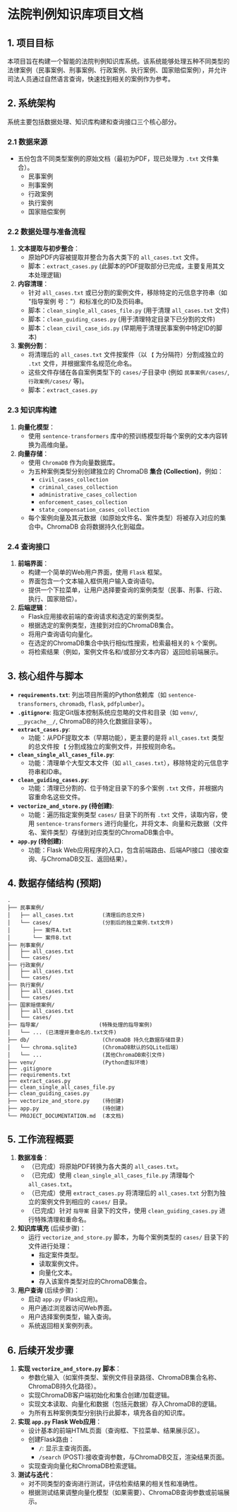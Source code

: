 # 法院判例知识库项目文档

## 1. 项目目标

本项目旨在构建一个智能的法院判例知识库系统。该系统能够处理五种不同类型的法律案例（民事案例、刑事案例、行政案例、执行案例、国家赔偿案例），并允许司法人员通过自然语言查询，快速找到相关的案例作为参考。

## 2. 系统架构

系统主要包括数据处理、知识库构建和查询接口三个核心部分。

### 2.1 数据来源

*   五份包含不同类型案例的原始文档（最初为PDF，现已处理为 `.txt` 文件集合）。
    *   民事案例
    *   刑事案例
    *   行政案例
    *   执行案例
    *   国家赔偿案例

### 2.2 数据处理与准备流程

1.  **文本提取与初步整合**：
    *   原始PDF内容被提取并整合为各大类下的 `all_cases.txt` 文件。
    *   脚本：`extract_cases.py` (此脚本的PDF提取部分已完成，主要复用其文本处理逻辑)
2.  **内容清理**：
    *   针对 `all_cases.txt` 或已分割的案例文件，移除特定的元信息字符串（如 "指导案例 号："）和标准化的ID及页码串。
    *   脚本：`clean_single_all_cases_file.py` (用于清理 `all_cases.txt` 文件)
    *   脚本：`clean_guiding_cases.py` (用于清理特定目录下已分割的文件)
    *   脚本：`clean_civil_case_ids.py` (早期用于清理民事案例中特定ID的脚本)
3.  **案例分割**：
    *   将清理后的 `all_cases.txt` 文件按案件（以 `【` 为分隔符）分割成独立的 `.txt` 文件，并根据案件名规范化命名。
    *   这些文件存储在各自案例类型下的 `cases/`子目录中 (例如 `民事案例/cases/`, `行政案例/cases/` 等)。
    *   脚本：`extract_cases.py`

### 2.3 知识库构建

1.  **向量化模型**：
    *   使用 `sentence-transformers` 库中的预训练模型将每个案例的文本内容转换为高维向量。
2.  **向量存储**：
    *   使用 `ChromaDB` 作为向量数据库。
    *   为五种案例类型分别创建独立的 ChromaDB **集合 (Collection)**，例如：
        *   `civil_cases_collection`
        *   `criminal_cases_collection`
        *   `administrative_cases_collection`
        *   `enforcement_cases_collection`
        *   `state_compensation_cases_collection`
    *   每个案例向量及其元数据（如原始文件名、案件类型）将被存入对应的集合中。ChromaDB 会将数据持久化到磁盘。

### 2.4 查询接口

1.  **前端界面**：
    *   构建一个简单的Web用户界面，使用 `Flask` 框架。
    *   界面包含一个文本输入框供用户输入查询语句。
    *   提供一个下拉菜单，让用户选择要查询的案例类型（民事、刑事、行政、执行、国家赔偿）。
2.  **后端逻辑**：
    *   Flask应用接收前端的查询请求和选定的案例类型。
    *   根据选定的案例类型，连接到对应的ChromaDB集合。
    *   将用户查询语句向量化。
    *   在选定的ChromaDB集合中执行相似性搜索，检索最相关的 `k` 个案例。
    *   将检索结果（例如，案例文件名和/或部分文本内容）返回给前端展示。

## 3. 核心组件与脚本

*   **`requirements.txt`**: 列出项目所需的Python依赖库（如 `sentence-transformers`, `chromadb`, `flask`, `pdfplumber`）。
*   **`.gitignore`**: 指定Git版本控制系统应忽略的文件和目录（如 `venv/`, `__pycache__/`, ChromaDB的持久化数据目录等）。
*   **`extract_cases.py`**:
    *   功能：从PDF提取文本（早期功能），更主要的是将 `all_cases.txt` 类型的总文件按 `【` 分割成独立的案例文件，并按规则命名。
*   **`clean_single_all_cases_file.py`**:
    *   功能：清理单个大型文本文件（如 `all_cases.txt`），移除特定的元信息字符串和ID串。
*   **`clean_guiding_cases.py`**:
    *   功能：清理已分割的、位于特定目录下的多个案例 `.txt` 文件，并根据内容重命名这些文件。
*   **`vectorize_and_store.py` (待创建)**:
    *   功能：遍历指定案例类型 `cases/` 目录下的所有 `.txt` 文件，读取内容，使用 `sentence-transformers` 进行向量化，并将文本、向量和元数据（文件名、案件类型）存储到对应类型的ChromaDB集合中。
*   **`app.py` (待创建)**:
    *   功能：Flask Web应用程序的入口，包含前端路由、后端API接口（接收查询、与ChromaDB交互、返回结果）。

## 4. 数据存储结构 (预期)

```
.
├── 民事案例/
│   ├── all_cases.txt         (清理后的总文件)
│   └── cases/                (分割后的独立案例.txt文件)
│       ├── 案件A.txt
│       └── 案件B.txt
├── 刑事案例/
│   ├── all_cases.txt
│   └── cases/
├── 行政案例/
│   ├── all_cases.txt
│   └── cases/
├── 执行案例/
│   ├── all_cases.txt
│   └── cases/
├── 国家赔偿案例/
│   ├── all_cases.txt
│   └── cases/
├── 指导案/                   (特殊处理的指导案例)
│   └── ... (已清理并重命名的.txt文件)
├── db/                       (ChromaDB 持久化数据存储目录)
│   └── chroma.sqlite3        (ChromaDB默认的SQLite后端)
│   └── ...                   (其他ChromaDB索引文件)
├── venv/                     (Python虚拟环境)
├── .gitignore
├── requirements.txt
├── extract_cases.py
├── clean_single_all_cases_file.py
├── clean_guiding_cases.py
├── vectorize_and_store.py    (待创建)
├── app.py                    (待创建)
└── PROJECT_DOCUMENTATION.md  (本文档)
```

## 5. 工作流程概要

1.  **数据准备**：
    *   （已完成）将原始PDF转换为各大类的 `all_cases.txt`。
    *   （已完成）使用 `clean_single_all_cases_file.py` 清理每个 `all_cases.txt`。
    *   （已完成）使用 `extract_cases.py` 将清理后的 `all_cases.txt` 分割为独立的案例文件到相应的 `cases/` 目录。
    *   （已完成）针对 `指导案` 目录下的文件，使用 `clean_guiding_cases.py` 进行特殊清理和重命名。
2.  **知识库填充** (后续步骤)：
    *   运行 `vectorize_and_store.py` 脚本，为每个案例类型的 `cases/` 目录下的文件进行处理：
        *   指定案件类型。
        *   读取案例文件。
        *   向量化文本。
        *   存入该案件类型对应的ChromaDB集合。
3.  **用户查询** (后续步骤)：
    *   启动 `app.py` (Flask应用)。
    *   用户通过浏览器访问Web界面。
    *   用户选择案例类型，输入查询。
    *   系统返回相关案例列表。

## 6. 后续开发步骤

1.  **实现 `vectorize_and_store.py` 脚本**：
    *   参数化输入（如案件类型、案例文件目录路径、ChromaDB集合名称、ChromaDB持久化路径）。
    *   实现ChromaDB客户端初始化和集合创建/加载逻辑。
    *   实现文本读取、向量化和数据（包括元数据）存入ChromaDB的逻辑。
    *   为所有五种案例类型分别执行此脚本，填充各自的知识库。
2.  **实现 `app.py` Flask Web应用**：
    *   设计基本的前端HTML页面（查询框、下拉菜单、结果展示区）。
    *   创建Flask路由：
        *   `/`: 显示主查询页面。
        *   `/search` (POST):接收查询参数，与ChromaDB交互，渲染结果页面。
    *   实现查询向量化和ChromaDB检索逻辑。
3.  **测试与迭代**：
    *   对不同类型的查询进行测试，评估检索结果的相关性和准确性。
    *   根据测试结果调整向量化模型（如果需要）、ChromaDB查询参数或前端展示。 